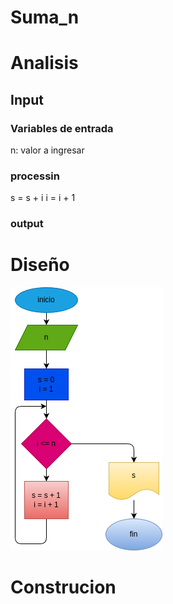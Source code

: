 # Suma_n

# Analisis


## Input
### Variables de entrada
n: valor a ingresar 
### processin

s = s + i
i = i + 1

### output

# Diseño
![Diagrama de flugo](diagrama.png "Diagrama de flujo")

# Construcion 